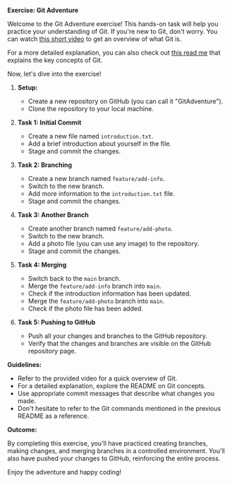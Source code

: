 
**Exercise: Git Adventure**

Welcome to the Git Adventure exercise! This hands-on task will help you practice your understanding of Git. If you're new to Git, don't worry. You can watch [this short video](https://www.youtube.com/watch?v=8JJ101D3knE) to get an overview of what Git is.

For a more detailed explanation, you can also check out [this read me](https://github.com/midastouchtech/katas/blob/main/learning/git/what-is-git.md) that explains the key concepts of Git.

Now, let's dive into the exercise!

1. **Setup:**
   - Create a new repository on GitHub (you can call it "GitAdventure").
   - Clone the repository to your local machine.

2. **Task 1: Initial Commit**
   - Create a new file named `introduction.txt`.
   - Add a brief introduction about yourself in the file.
   - Stage and commit the changes.

3. **Task 2: Branching**
   - Create a new branch named `feature/add-info`.
   - Switch to the new branch.
   - Add more information to the `introduction.txt` file.
   - Stage and commit the changes.

4. **Task 3: Another Branch**
   - Create another branch named `feature/add-photo`.
   - Switch to the new branch.
   - Add a photo file (you can use any image) to the repository.
   - Stage and commit the changes.

5. **Task 4: Merging**
   - Switch back to the `main` branch.
   - Merge the `feature/add-info` branch into `main`.
   - Check if the introduction information has been updated.
   - Merge the `feature/add-photo` branch into `main`.
   - Check if the photo file has been added.

6. **Task 5: Pushing to GitHub**
   - Push all your changes and branches to the GitHub repository.
   - Verify that the changes and branches are visible on the GitHub repository page.

**Guidelines:**

- Refer to the provided video for a quick overview of Git.
- For a detailed explanation, explore the README on Git concepts.
- Use appropriate commit messages that describe what changes you made.
- Don't hesitate to refer to the Git commands mentioned in the previous README as a reference.

**Outcome:**

By completing this exercise, you'll have practiced creating branches, making changes, and merging branches in a controlled environment. You'll also have pushed your changes to GitHub, reinforcing the entire process.

Enjoy the adventure and happy coding!
